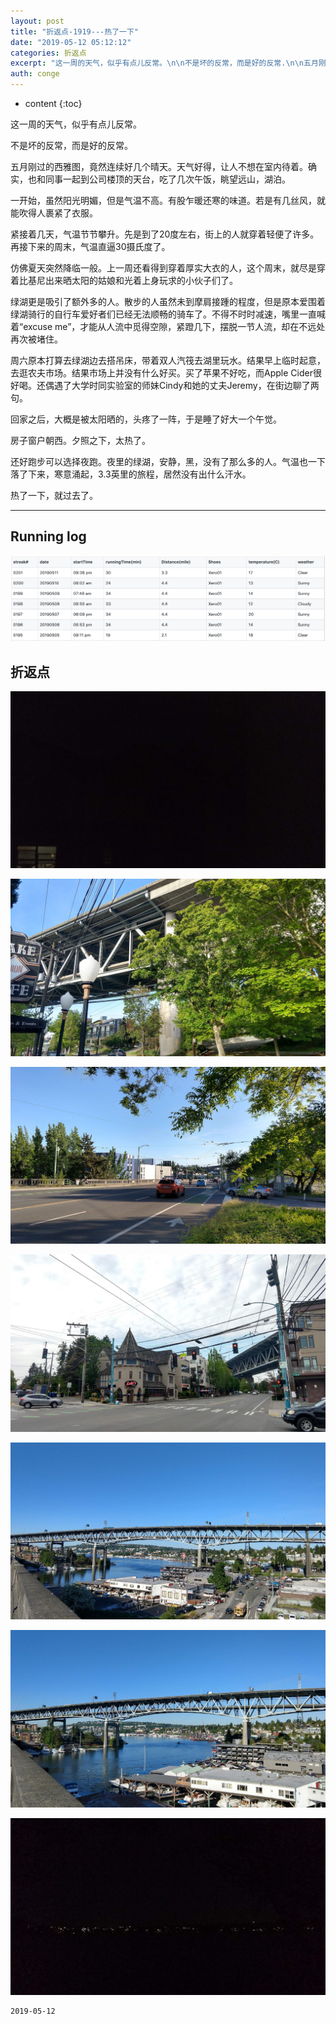 ```yaml
---
layout: post
title: "折返点-1919---热了一下"
date: "2019-05-12 05:12:12"
categories: 折返点
excerpt: "这一周的天气，似乎有点儿反常。\n\n不是坏的反常，而是好的反常.\n\n五月刚过的西雅图，竟然连续好几个晴天。天气好得，让人不想在室内待着。确实，也和同事一起到公司楼顶的天台，吃了几次午饭，眺望远山，湖泊..."
auth: conge
---
```

* content
{:toc}

这一周的天气，似乎有点儿反常。

不是坏的反常，而是好的反常。

五月刚过的西雅图，竟然连续好几个晴天。天气好得，让人不想在室内待着。确实，也和同事一起到公司楼顶的天台，吃了几次午饭，眺望远山，湖泊。

一开始，虽然阳光明媚，但是气温不高。有股乍暖还寒的味道。若是有几丝风，就能吹得人裹紧了衣服。

紧接着几天，气温节节攀升。先是到了20度左右，街上的人就穿着轻便了许多。再接下来的周末，气温直逼30摄氏度了。

仿佛夏天突然降临一般。上一周还看得到穿着厚实大衣的人，这个周末，就尽是穿着比基尼出来晒太阳的姑娘和光着上身玩求的小伙子们了。

绿湖更是吸引了额外多的人。散步的人虽然未到摩肩接踵的程度，但是原本爱围着绿湖骑行的自行车爱好者们已经无法顺畅的骑车了。不得不时时减速，嘴里一直喊着“excuse me”，才能从人流中觅得空隙，紧蹬几下，摆脱一节人流，却在不远处再次被堵住。

周六原本打算去绿湖边去搭吊床，带着双人汽筏去湖里玩水。结果早上临时起意，去逛农夫市场。结果市场上并没有什么好买。买了苹果不好吃，而Apple Cider很好喝。还偶遇了大学时同实验室的师妹Cindy和她的丈夫Jeremy，在街边聊了两句。

回家之后，大概是被太阳晒的，头疼了一阵，于是睡了好大一个午觉。

房子窗户朝西。夕照之下，太热了。

还好跑步可以选择夜跑。夜里的绿湖，安静，黑，没有了那么多的人。气温也一下落了下来，寒意涌起，3.3英里的旅程，居然没有出什么汗水。

热了一下，就过去了。

--------
## Running log
![Running log, week 19 2019](/assets/images/折返点/118382-b8a28aee543037c5.png)

## 折返点
![20190505.jpg](/assets/images/折返点/118382-bef1cc657dfa026c.jpg)

![20190506.jpg](/assets/images/折返点/118382-772e08985c134f66.jpg)

![20190507.jpg](/assets/images/折返点/118382-df424683fde8cca4.jpg)

![20190508.jpg](/assets/images/折返点/118382-f731df936b310d1e.jpg)

![20190509.jpg](/assets/images/折返点/118382-68dea407d86f2042.jpg)

![20190510.jpg](/assets/images/折返点/118382-88ef7f92d9156b38.jpg)

![20190511.jpg](/assets/images/折返点/118382-37e038a55ba091a4.jpg)


```
2019-05-12
```
